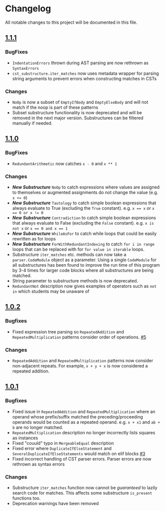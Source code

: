 # Changelog

All notable changes to this project will be documented in this file.

## [1.1.1]

### BugFixes

- `IndentationErrors` thrown during AST parsing are now rethrown
  as `SyntaxErrors`
- `cst_substructure.iter_matches` now uses metadata wrapper for parsing string
  arguments to prevent errors when constructing matches in CSTs

### Changes

- `NoOp` is now a subset of `EmptyIfBody` and `EmptyElseBody` and will not match
  if the noop is part of these patterns
- Subset substructure functionality is now deprecated and will be removed in the
  next major version. Substructures can be filtered manually if needed.

## [1.1.0]

### BugFixes

- `RedundantArithmetic` now catches `x - 0` and `x ** 1`

### Changes

- **_New Substructure_** `NoOp` to catch expressions where values are assigned
  to themselves or augmented assignments do not change the value (e.g. `x += 0`)
- **_New Substructure_** `Tautology` to catch simple boolean expressions that
  always evaluate to True (excluding the `True` constant). e.g. `x == x`
  or `x == 0 or x != 0`
- **_New Substructure_** `Contradiction` to catch simple boolean expressions
  that always evaluate to False (excluding the `False` constant).
  e.g. `x is not x` or `x == 0 and x == 1`
- **_New Substructure_** `WhileAsFor` to catch while loops that could be easily
  rewritten as for loops
- **_New Substructure_** `ForWithRedundantIndexing` to catch `for i in range`
  loops that can be replaced with for `for value in iterable` loops.
- Substructure `iter_matches` etc. methods can now take a `parser.CodeModule`
  object as a parameter. Using a single `CodeModule` for all substructures has
  been found to improve the run time of this program by 3-4 times for larger
  code blocks where all substructures are being matched.
- String parameter to substructure methods is now deprecated.
- `RedundantNot` description now gives examples of operators such as `not in`
  which students may be unaware of

## [1.0.2]

### Bugfixes

- Fixed expression tree parsing so `RepeatedAddition` and
  `RepeatedMultiplication` patterns consider order of operations.
  [#5](https://github.com/James-Ansley/qchecker/issues/5)

### Changes

- `RepeatedAddition` and `RepeatedMultiplication` patterns now consider
  non-adjacent repeats. For example, `x + y + x` is now considered a repeated
  addition.

## [1.0.1]

### Bugfixes

- Fixed issue in `RepeatedAddition` and `RepeatedMultiplication` where an
  operand whose prefix/suffix matched the preceding/proceeding operands would be
  counted as a repeated operand. e.g. `x + x1` and `ab + b` are no longer
  matched.
- `RepeatedMultiplication` description no longer incorrectly lists squares as
  instances
- Fixed "couuld" typo in `MergeableEqual` description
- Fixed error where `DuplicateIfElseStatement` and
  `SeveralDuplicateIfElseStatements` would match on elif
  blocks [#3](https://github.com/James-Ansley/qchecker/issues/3)
- Fixed incorrect handling of CST parser errors. Parser errors are now rethrown
  as syntax errors

### Changes

- Substructure `iter_matches` function now cannot be _guaranteed_ to lazily
  search code for matches. This affects some substructure `is_present` functions
  too.
- Deprecation warnings have been removed

[1.1.1]: https://github.com/James-Ansley/qchecker/compare/v1.1.0...v1.1.1

[1.1.0]: https://github.com/James-Ansley/qchecker/compare/v1.0.2...v1.1.0

[1.0.2]: https://github.com/James-Ansley/qchecker/compare/v1.0.1...v1.0.2

[1.0.1]: https://github.com/James-Ansley/qchecker/compare/v1.0.0...v1.0.1
